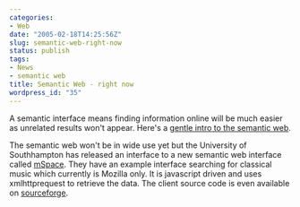 ```yaml
---
categories:
- Web
date: "2005-02-18T14:25:56Z"
slug: semantic-web-right-now
status: publish
tags:
- News
- semantic web
title: Semantic Web - right now
wordpress_id: "35"
---
```


A semantic interface means finding information online will be much easier as unrelated results won't appear. Here's a  [gentle intro to the semantic web](http://infomesh.net/2001/swintro/).

The semantic web won't be in wide use yet but the University of Southhampton has released an interface to a new semantic web interface called [mSpace](http://mspace.ecs.soton.ac.uk/). They have an example interface searching for classical music which currently is Mozilla only. It is javascript driven and uses xmlhttprequest to retrieve the data. The client source code is even available on [sourceforge](http://mspace.sourceforge.net/).
